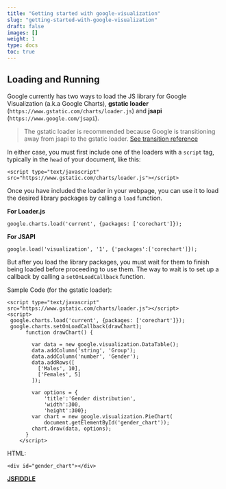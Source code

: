 ```yaml
---
title: "Getting started with google-visualization"
slug: "getting-started-with-google-visualization"
draft: false
images: []
weight: 1
type: docs
toc: true
---
```


## Loading and Running
Google currently has two ways to load the JS library for Google Visualization (a.k.a Google Charts), **gstatic loader** (`https://www.gstatic.com/charts/loader.js`) and 
**jsapi** (`https://www.google.com/jsapi`).

>The gstatic loader is recommended because Google is transitioning away from jsapi to the gstatic loader.
[See transition reference][1]

In either case, you must first include one of the loaders with a `script` tag, typically in the `head` of your document, like this:

    <script type="text/javascript" src="https://www.gstatic.com/charts/loader.js"></script>

Once you have included the loader in your webpage, you can use it to load the desired library packages by calling a `load` function.

**For Loader.js**

    google.charts.load('current', {packages: ['corechart']});

**For JSAPI**

    google.load('visualization', '1', {'packages':['corechart']});

But after you load the library packages, you must wait for them to finish being loaded before proceeding to use them.  The way to wait is to set up a callback by calling a `setOnLoadCallback` function.

Sample Code (for the gstatic loader):

    <script type="text/javascript" src="https://www.gstatic.com/charts/loader.js"></script>
    <script>
     google.charts.load('current', {packages: ['corechart']});
     google.charts.setOnLoadCallback(drawChart);
          function drawChart() {
    
            var data = new google.visualization.DataTable();
            data.addColumn('string', 'Group');
            data.addColumn('number', 'Gender');
            data.addRows([
              ['Males', 10],
              ['Females', 5]
            ]);
    
            var options = {
                'title':'Gender distribution',
                'width':300,
                'height':300};
            var chart = new google.visualization.PieChart(
                document.getElementById('gender_chart'));
            chart.draw(data, options);
          }
        </script>

HTML:

    <div id="gender_chart"></div>

[**JSFIDDLE**][2]


  [1]: https://developers.google.com/chart/interactive/docs/basic_load_libs#frozen-versions
  [2]: https://jsfiddle.net/_pirateX/ue88hus0/

